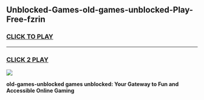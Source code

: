 
## Unblocked-Games-old-games-unblocked-Play-Free-fzrin
<h3>
<a href="https://premium76.site?title=old-games-unblocked&ref=21A">CLICK TO PLAY</a></h3>
<hr>

<h3>
<a href="https://premium76.site?title=old-games-unblocked&ref=21A">CLICK 2 PLAY</a>
  
</h3>

<a href="https://premium76.site?title=old-games-unblocked&ref=21A"><img src="https://clearcache.store/games.png"></a>


**old-games-unblocked games unblocked: Your Gateway to Fun and Accessible Online Gaming**
